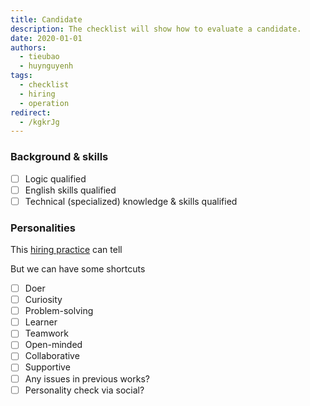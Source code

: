 ```yaml
---
title: Candidate
description: The checklist will show how to evaluate a candidate.
date: 2020-01-01
authors:
  - tieubao
  - huynguyenh
tags:
  - checklist
  - hiring
  - operation
redirect:
  - /kgkrJg
---
```


### Background & skills

- [ ] Logic qualified
- [ ] English skills qualified
- [ ] Technical (specialized) knowledge & skills qualified

### Personalities

This [hiring practice](https://memo.d.foundation/playbook/operations/hiring-approach/) can tell

But we can have some shortcuts

- [ ] Doer
- [ ] Curiosity
- [ ] Problem-solving
- [ ] Learner
- [ ] Teamwork
- [ ] Open-minded
- [ ] Collaborative
- [ ] Supportive
- [ ] Any issues in previous works?
- [ ] Personality check via social?
